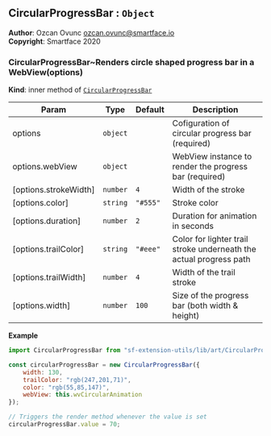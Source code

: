 <a name="module_CircularProgressBar"></a>

## CircularProgressBar : <code>Object</code>
**Author**: Ozcan Ovunc <ozcan.ovunc@smartface.io>  
**Copyright**: Smartface 2020  
<a name="module_CircularProgressBar..Renders circle shaped progress bar in a WebView"></a>

### CircularProgressBar~Renders circle shaped progress bar in a WebView(options)
**Kind**: inner method of [<code>CircularProgressBar</code>](#module_CircularProgressBar)  

| Param | Type | Default | Description |
| --- | --- | --- | --- |
| options | <code>object</code> |  | Cofiguration of circular progress bar (required) |
| options.webView | <code>object</code> |  | WebView instance to render the progress bar (required) |
| [options.strokeWidth] | <code>number</code> | <code>4</code> | Width of the stroke |
| [options.color] | <code>string</code> | <code>&quot;#555&quot;</code> | Stroke color |
| [options.duration] | <code>number</code> | <code>2</code> | Duration for animation in seconds |
| [options.trailColor] | <code>string</code> | <code>&quot;#eee&quot;</code> | Color for lighter trail stroke underneath the actual progress path |
| [options.trailWidth] | <code>number</code> | <code>4</code> | Width of the trail stroke |
| [options.width] | <code>number</code> | <code>100</code> | Size of the progress bar (both width & height) |

**Example**  
```js
import CircularProgressBar from "sf-extension-utils/lib/art/CircularProgressBar";

const circularProgressBar = new CircularProgressBar({
    width: 130,
    trailColor: "rgb(247,201,71)",
    color: "rgb(55,85,147)",
    webView: this.wvCircularAnimation
});

// Triggers the render method whenever the value is set
circularProgressBar.value = 70;
```
